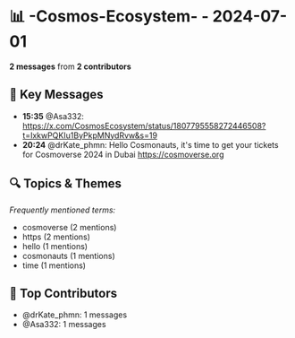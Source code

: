 # 📊 -Cosmos-Ecosystem- - 2024-07-01
**2 messages** from **2 contributors**

## 💬 Key Messages
- **15:35** @Asa332: https://x.com/CosmosEcosystem/status/1807795558272446508?t=IxkwPQKIu1ByPkpMNydRvw&s=19
- **20:24** @drKate_phmn: Hello Cosmonauts, it's time to get your tickets for Cosmoverse 2024 in Dubai https://cosmoverse.org

## 🔍 Topics & Themes
*Frequently mentioned terms:*
- cosmoverse (2 mentions)
- https (2 mentions)
- hello (1 mentions)
- cosmonauts (1 mentions)
- time (1 mentions)

## 👥 Top Contributors
- @drKate_phmn: 1 messages
- @Asa332: 1 messages